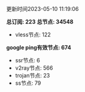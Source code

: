 更新时间2023-05-10 11:19:06

**总订阅: 223**
**总节点: 34548**
- vless节点: 122

**google ping有效节点: 674**
- ssr节点: 6
- v2ray节点: 566
- trojan节点: 23
- ss节点: 79

